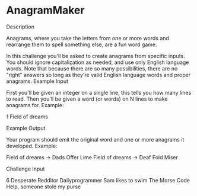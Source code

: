 # AnagramMaker

Description

Anagrams, where you take the letters from one or more words and rearrange them to spell something else, are a fun word game.

In this challenge you'll be asked to create anagrams from specific inputs. You should ignore capitalization as needed, and use only English language words. Note that because there are so many possibilities, there are no "right" answers so long as they're valid English language words and proper anagrams.
Example Input

First you'll be given an integer on a single line, this tells you how many lines to read. Then you'll be given a word (or words) on N lines to make anagrams for. Example:

1
Field of dreams

Example Output

Your program should emit the original word and one or more anagrams it developed. Example:

Field of dreams -> Dads Offer Lime
Field of dreams -> Deaf Fold Miser

Challenge Input

6
Desperate
Redditor
Dailyprogrammer
Sam likes to swim
The Morse Code
Help, someone stole my purse
